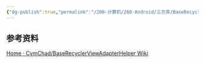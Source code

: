 ```yaml
---
{"dg-publish":true,"permalink":"/200-计算机/260-Android/三方库/BaseRecyclerViewAdapterHelper/","tags":["RecyclerView/Adapter"],"noteIcon":""}
---
```





## 参考资料
[Home · CymChad/BaseRecyclerViewAdapterHelper Wiki](https://github.com/CymChad/BaseRecyclerViewAdapterHelper/wiki)